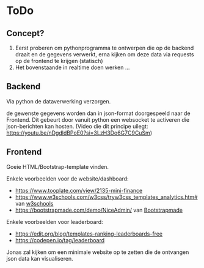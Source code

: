 # ToDo

## Concept?
1. Eerst proberen om pythonprogramma te ontwerpen die op de backend draait en de gegevens verwerkt, erna kijken om deze data via requests op de frontend te krijgen (statisch)
2. Het bovenstaande in realtime doen werken ...

## Backend
Via python de dataverwerking verzorgen.

de gewenste gegevens worden dan in json-format doorgespeeld naar de Frontend.
Dit gebeurt door vanuit python een websocket te activeren die json-berichten kan hosten.
(Video die dit principe uilegt: https://youtu.be/nDgdldBPoE0?si=3LzH3Do6G7C9CuSm)

## Frontend
Goeie HTML/Bootstrap-template vinden.

Enkele voorbeelden voor de website/dashboard:
- https://www.tooplate.com/view/2135-mini-finance
- https://www.w3schools.com/w3css/tryw3css_templates_analytics.htm# van [w3schools](https://www.w3schools.com/w3css/w3css_templates.asp)
- https://bootstrapmade.com/demo/NiceAdmin/ van [Bootstrapmade](https://bootstrapmade.com/free-website-templates/)

Enkele voorbeelden voor leaderboard:
- https://edit.org/blog/templates-ranking-leaderboards-free
- https://codepen.io/tag/leaderboard

Jonas zal kijken om een minimale website op te zetten die de ontvangen json data kan visualiseren.